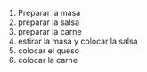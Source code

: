 1. Preparar la masa
2. preparar la salsa
3. preparar la carne
4. estirar la masa y colocar la salsa
5. colocar el queso
6. colocar la carne
